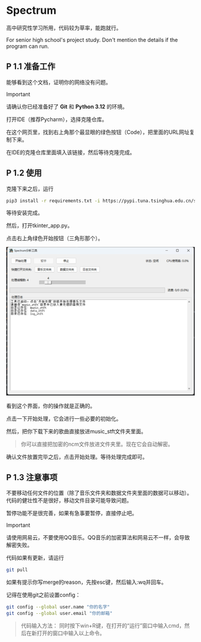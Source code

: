 # Spectrum
高中研究性学习所用，代码较为草率，能跑就行。

For senior high school's project study. Don't mention the details if the program can run.

## P 1.1 准备工作

能够看到这个文档，证明你的网络没有问题。

>[!IMPORTANT]
>请确认你已经准备好了 **Git** 和 **Python 3.12** 的环境。

打开IDE（推荐Pycharm），选择克隆仓库。

在这个网页里，找到右上角那个最显眼的绿色按钮（Code），把里面的URL网址复制下来。

在IDE的克隆仓库里面填入该链接，然后等待克隆完成。

## P 1.2 使用

克隆下来之后，运行
``` bash
pip3 install -r requirements.txt -i https://pypi.tuna.tsinghua.edu.cn/simple
```

等待安装完成。

然后，打开tkinter_app.py。

点击右上角绿色开始按钮（三角形那个）。

<img src='img.png'>

看到这个界面，你的操作就是正确的。

点击一下开始处理，它会进行一些必要的初始化。

然后，把你下载下来的歌曲直接放进music_stft文件夹里面。

>你可以直接把加密的ncm文件放进文件夹里。现在它会自动解密。

确认文件放置完毕之后，点击开始处理。等待处理完成即可。

## P 1.3 注意事项

不要移动任何文件的位置（除了音乐文件夹和数据文件夹里面的数据可以移动）。
代码的健壮性不是很好，移动文件目录可能导致问题。

暂停功能不是很完善，如果有急事要暂停，直接停止吧。

>[!IMPORTANT]
> 
>请使用网易云，不要使用QQ音乐。QQ音乐的加密算法和网易云不一样，会导致解密失败。

代码如果有更新，请运行
``` bash
git pull
```
如果有提示你写merge的reason，先按esc键，然后输入:wq并回车。

记得在使用git之前设置config：
``` bash
git config --global user.name "你的名字"
git config --global user.email "你的邮箱"
```

>代码输入方法：
>同时按下win+R键，在打开的“运行”窗口中输入cmd，然后在新打开的窗口中输入以上命令。
